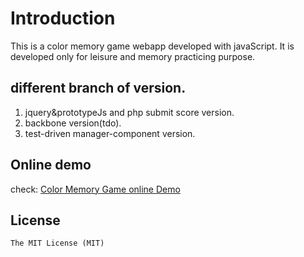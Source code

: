 # Introduction
This is a color memory game webapp developed with javaScript. It is developed only for leisure and memory practicing purpose.

## different branch of version.
1. jquery&prototypeJs and php submit score version.
2. backbone version(tdo).
3. test-driven manager-component version.

## Online demo
check: [Color Memory Game online Demo](http://williammer.github.io/colorMemGame)

## License
	The MIT License (MIT)
